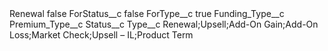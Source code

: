 <?xml version="1.0" encoding="UTF-8"?>
<CustomMetadata xmlns="http://soap.sforce.com/2006/04/metadata" xmlns:xsi="http://www.w3.org/2001/XMLSchema-instance" xmlns:xsd="http://www.w3.org/2001/XMLSchema">
    <label>Renewal</label>
    <protected>false</protected>
    <values>
        <field>ForStatus__c</field>
        <value xsi:type="xsd:boolean">false</value>
    </values>
    <values>
        <field>ForType__c</field>
        <value xsi:type="xsd:boolean">true</value>
    </values>
    <values>
        <field>Funding_Type__c</field>
        <value xsi:nil="true"/>
    </values>
    <values>
        <field>Premium_Type__c</field>
        <value xsi:nil="true"/>
    </values>
    <values>
        <field>Status__c</field>
        <value xsi:nil="true"/>
    </values>
    <values>
        <field>Type__c</field>
        <value xsi:type="xsd:string">Renewal;Upsell;Add-On Gain;Add-On Loss;Market Check;Upsell – IL;Product Term</value>
    </values>
</CustomMetadata>
